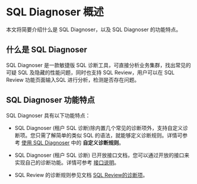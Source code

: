 # SQL Diagnoser 概述

本文将简要介绍什么是 SQL Diagnoser，以及 SQL Diagnoser 的功能特点。

## 什么是 SQL Diagnoser

 SQL Diagnoser 是一款敏捷版 SQL 诊断工具，可直接分析业务集群，找出常见的可疑 SQL 及隐藏的性能问题，同时也支持 SQL Review，用户可以在 SQL Review 功能页面输入SQL 进行分析，检测是否存在问题。

## SQL Diagnoser 功能特点

SQL Diagnoser 具有以下功能特点：

* SQL Diagnoser (租户 SQL 诊断)除内置几个常见的诊断项外，支持自定义诊断项。您只需了解简单的类似 SQL 的语法，就能够定义诊断规则。详情可参考 [使用 SQL Diagnoser](200.deploy-and-use-delsql_diagnoser/200.sql_diagnoser-development-guide.md) 中的 **自定义诊断规则**。

* SQL Diagnoser (租户 SQL 诊断) 已开放接口文档，您可以通过开放的接口来实现自己的诊断功能。详情可参考 [接口说明](300.sql_diagnoser-paramenters/300.sql_diagnoser-api.md)。

* SQL Review 的诊断规则参见文档 [SQL Review的诊断项](300.sql_diagnoser-paramenters/400.sql_diagnoser-review-items.md)。
